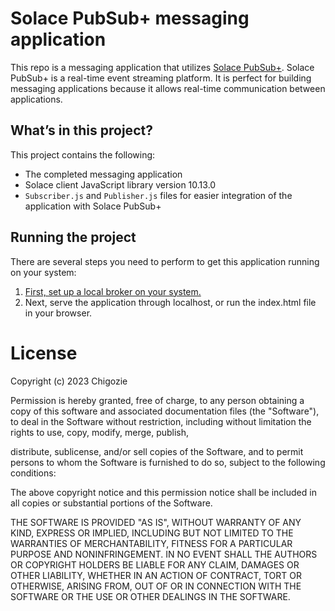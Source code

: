 # Solace PubSub+ messaging application

This repo is a messaging application that utilizes [Solace PubSub+](https://www.solace.dev/). Solace PubSub+ is a real-time event streaming platform. It is perfect for building messaging applications because it allows real-time communication between applications.

## What’s in this project?
This project contains the following:
- The completed messaging application
- Solace client JavaScript library version 10.13.0
- `Subscriber.js` and `Publisher.js` files for easier integration of the application with Solace PubSub+

## Running the project

There are several steps you need to perform to get this application running on your system:
1. [First, set up a local broker on your system.](https://solace.com/products/event-broker/software/getting-started/)
2. Next, serve the application through localhost, or run the index.html file in your browser.

# License

Copyright (c) 2023 Chigozie

Permission is hereby granted, free of charge, to any person obtaining a copy of this software and associated documentation files (the "Software"), to deal in the Software without restriction, including without limitation the rights to use, copy, modify, merge, publish,

distribute, sublicense, and/or sell copies of the Software, and to permit persons to whom the Software is furnished to do so, subject to the following conditions:

The above copyright notice and this permission notice shall be included in all copies or substantial portions of the Software.

THE SOFTWARE IS PROVIDED "AS IS", WITHOUT WARRANTY OF ANY KIND, EXPRESS OR IMPLIED, INCLUDING BUT NOT LIMITED TO THE WARRANTIES OF MERCHANTABILITY, FITNESS FOR A PARTICULAR PURPOSE AND NONINFRINGEMENT. IN NO EVENT SHALL THE AUTHORS OR COPYRIGHT HOLDERS BE LIABLE FOR ANY CLAIM, DAMAGES OR OTHER LIABILITY, WHETHER IN AN ACTION OF CONTRACT, TORT OR OTHERWISE, ARISING FROM, OUT OF OR IN CONNECTION WITH THE SOFTWARE OR THE USE OR OTHER DEALINGS IN THE SOFTWARE.

